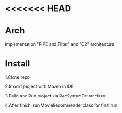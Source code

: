 <<<<<<< HEAD
=======
# Arch
implementation "PIPE and Filter" and "C2" architecture


# Install 
1.Clone repo 

2.Import project with Maven in IDE 

3.Build and Run project via RecSystemDriver.class

4.After finish,  run MovieRecommender.class for final run
